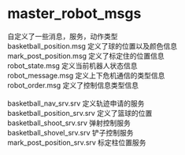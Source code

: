 # master_robot_msgs
自定义了一些消息，服务，动作类型
<br/>
basketball_position.msg 定义了球的位置以及颜色信息<br/>
mark_post_position.msg 定义了标定住的位置信息<br/>
robot_state.msg 定义当前机器人状态信息<br/>
robot_message.msg 定义上下危机通信的类型信息<br/>
robot_order.msg 定义了控制信息类型信息<br/>
<br/>
basketball_nav_srv.srv	定义轨迹申请的服务<br/>
basketball_position_srv.srv 定义了篮球的位置<br/>
basketball_shoot_srv.srv	弹射控制服务<br/>
basketball_shovel_srv.srv	铲子控制服务<br/>
mark_post_position_srv.srv	标定柱位置服务<br/>
